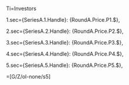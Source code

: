 Ti=Investors

1.sec={SeriesA.1.Handle}: {RoundA.Price.P1.$},

2.sec={SeriesA.2.Handle}: {RoundA.Price.P2.$},

3.sec={SeriesA.3.Handle}: {RoundA.Price.P3.$},

4.sec={SeriesA.4.Handle}: {RoundA.Price.P4.$},

5.sec={SeriesA.5.Handle}: {RoundA.Price.P5.$},

=[G/Z/ol-none/s5]

